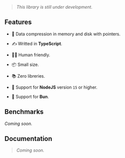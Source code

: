 > _This library is still under development._

## Features

- 🔀 Data compression in memory and disk with pointers.

- ✍ Writted in **TypeScript**.

- 🧘🏻 Human friendly.

- 📦 Small size.

- 📚 Zero libreries.

- 🚚 Support for **NodeJS** version `15` or higher.

- 💪 Support for **Bun**.

## Benchmarks

_Coming soon._

## Documentation

> _Coming soon._
